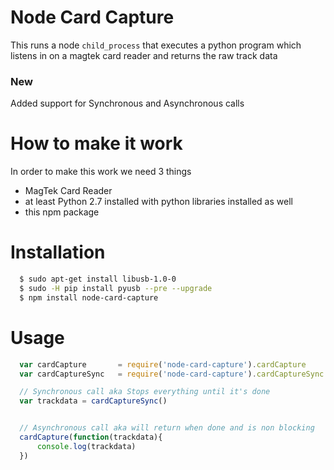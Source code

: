 # Node Card Capture

This runs a node `child_process` that executes a python program which
listens in on a magtek card reader and returns the raw track data

### New

Added support for Synchronous and Asynchronous calls

# How to make it work

In order to make this work we need 3 things

* MagTek Card Reader
* at least Python 2.7 installed with python libraries installed as well
* this npm package

# Installation
```bash
  $ sudo apt-get install libusb-1.0-0   
  $ sudo -H pip install pyusb --pre --upgrade   
  $ npm install node-card-capture   
```

# Usage

```javascript
  var cardCapture       = require('node-card-capture').cardCapture
  var cardCaptureSync   = require('node-card-capture').cardCaptureSync

  // Synchronous call aka Stops everything until it's done
  var trackdata = cardCaptureSync()


  // Asynchronous call aka will return when done and is non blocking
  cardCapture(function(trackdata){
      console.log(trackdata)
  })
```
